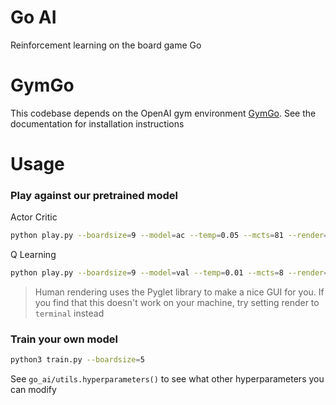 # Go AI
Reinforcement learning on the board game Go

# GymGo
This codebase depends on the OpenAI gym environment [GymGo](https://github.com/aigagror/GymGo).
See the documentation for installation instructions

# Usage

### Play against our pretrained model
Actor Critic
```bash
python play.py --boardsize=9 --model=ac --temp=0.05 --mcts=81 --render=human
```

Q Learning
```bash
python play.py --boardsize=9 --model=val --temp=0.01 --mcts=8 --render=human
```

> Human rendering uses the Pyglet library to make a nice GUI for you. 
>If you find that this doesn't work on your machine, try setting render to `terminal` instead  


### Train your own model
```bash
python3 train.py --boardsize=5
```
See `go_ai/utils.hyperparameters()` to see what other hyperparameters you can modify